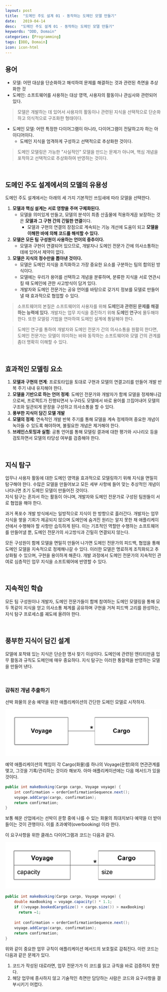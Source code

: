 ```yaml
---
layout: post
title:  "도메인 주도 설계 01 - 동작하는 도메인 모델 만들기"
date:   2019-04-14
desc:  "도메인 주도 설계 01 - 동작하는 도메인 모델 만들기"
keywords: "DDD, Domain"
categories: [Programming]
tags: [DDD, Domain]
icon: icon-html
---
```


## 용어

* 모델: 어떤 대상을 단순화하고 해석하여 문제를 해결하는 것과 관련된 측면을 추상화한 것
* 도메인: 소프트웨어를 사용하는 대상 영역, 사용자의 활동이나 관심사와 관련되어 있다.

> 모델은 개발하는 데 있어서 사용자의 활동이나 관련된 지식을 선택적으로 단순화하고 의식적으로 구조화한 형태이다.

* 도메인 모델: 어떤 특정한 다이어그램이 아니라, 다이어그램이 전달하고자 하는 아이디어이다.
  * 도메인 지식을 엄격하게 구성하고 선택적으로 추상화한 것이다.

> 도메인 모델링은 가능한 "사실적인" 모델을 만드는 문제가 아니며, 핵심 개념을 포착하고 선택적으로 추상화하여 반영하는 것이다.

<br>

## 도메인 주도 설계에서의 모델의 유용성

도메인 주도 설계에서는 아래의 세 가지 기본적인 쓰임새에 따라 모델을 선택한다.

1. **모델과 핵심 설계는 서로 영향을 주며 구체화된다.**
     * 모델을 의미있게 만들고, 모델의 분석이 최종 산출물에 적용하게끔 보장하는 것은 **모델과 그 구현 간의 긴밀한 연결**이다.
       * 모델과 구현의 연결의 장점으로 계속되는 기능 개선에 도움이 되고 **모델을 이해한 바에 의해 코드를 해석할 수 있다.** 
2. **모델은 모든 팀 구성원이 사용하는 언어의 중추이다.**
    * 모델과 구현이 연결되어 있으므로, 개발자나 도메인 전문가 간에 의사소통하는 데에 있어서 제약이 없다.
3. **모델은 지식의 정수만을 뽑아낸 것이다.**
    * 모델은 도메인 지식을 조직화하고 가장 중요한 요소를 구분하는 팀의 합의된 방식이다.
    * 모델에는 우리가 용어를 선택하고 개념을 분류하며, 분류한 지식을 서로 연관시킬 때 도메인에 관한 사고방식이 담겨 있다.
    * 개발자와 도메인 전문가는 공유 언어를 바탕으로 갖가지 정보를 모델로 만들어낼 때 효과적으로 협업할 수 있다.

> 소프트웨어의 본질은 소프트웨어의 사용자를 위해 **도메인과 관련된 문제를 해결하는 능력에 있다.** 개발자는 업무 지식을 증진하기 위해 **도메인 연구**에 몰두해야 한다. 또한 모델링 기법을 연마하여 도메인 설계에 통달해야 한다.

> 도메인 연구를 통하여 개발자와 도메인 전문가 간의 의사소통을 원활히 한다면, 도메인 전문가는 모델이 의미하는 바와 동작하는 소프트웨어와 모델 간의 관계를 좀더 명확히 이해할 수 있다.

<br>

## 효과적인 모델링 요소

1. **모델과 구현의 연계**: 프로토타입을 토대로 구현과 모델의 연결고리를 만들어 개발 반복 주기 내내 유지해야 한다.
2. **모델을 기반으로 하는 언어 정제**: 도메인 전문가와 개발자가 함께 모델을 정제해나감으로써, 프로젝트가 진행되면서 누구라도 모델에서 바로 용어를 끄집어내어 모델의 구조와 일관되게 문장을 구성하고 의사소통을 할 수 있다.
3. **풍부한 지식이 담긴 모델 개발**
4. **모델의 정제**: 연속적인 개발 반복 주기를 통해 모델을 계속 정제하여 중요한 개념이 녹아들 수 있도록 해야하며, 불필요한 개념은 제거해야 한다.
5. **브레인스토밍과 실험**: 공통 언어를 통해 모델링 결과에 대한 평가와 시나리오 등을 검토하면서 모델의 타당성 여부를 검증해야 한다.

<br>

## 지식 탐구

업무나 사용자 활동에 대한 도메인 영역을 효과적으로 모델링하기 위해 지식을 면밀히 탐구해야 한다. 수많은 모델을 만들어보고 모든 세부 사항에 들어 맞는 추상적인 개념이 나타나면 초기 도메인 모델이 만들어진 것이다.  
지식 탐구는 혼자서 하는 활동이 아니며, 개발자와 도메인 전문가로 구성된 팀원들이 서로 협업을 해야 한다.  

과거 폭포수 개발 방식에서는 일방적으로 지식이 한 방향으로 흘러간다. 개발자는 업무 지식을 쌓을 기회가 제공되지 않으며 도메인에 숨겨진 원리는 알지 못한 채 애플리케이션에서 수행해야 할 사항만 습득하게 된다. 이는 기초적인 역할만 수행하는 소프트웨어를 만들어낼 뿐, 도메인 전문가의 사고방식과 긴밀히 연결되지 않는다.

모든 구성원이 함께 모델을 면밀히 만들어 나가면 도메인 전문가의 피드백, 협업을 통해 도메인 모델을 지속적으로 정제해나갈 수 있다. 이러한 모델은 명료하게 조직화되고 추상화될 수 있으며, 구현을 용이하게 해준다. 개발 과정에서 도메인 전문가의 지속적인 관여로 심층적인 업무 지식을 소프트웨어에 반영할 수 있다.  

<br>

## 지속적인 학습

모든 팀 구성원이나 개발자, 도메인 전문가들이 함께 참여하는 도메인 모델링을 통해 모두 똑같이 지식을 얻고 의사소통 체계를 공유하며 구현을 거쳐 피드백 고리를 완성하는, 지식 탐구 프로세스를 궤도에 올려야 한다.

<br>

## 풍부한 지식이 담긴 설계

모델에 포착돼 있는 지식은 단순한 명사 찾기 이상이다. 도메인에 관련된 엔티티만큼 업무 활동과 규칙도 도메인에 매우 중요하다. 지식 탐구는 이러한 통찰력을 반영하는 모델을 만들어 낸다.

<br>

### 감춰진 개념 추출하기

선박 화물의 운송 예약을 위한 애플리케이션의 간단한 도메인 모델로 시작하자.  

![00.png](/static/assets/img/blog/programming/2019-04-14-domain_driven_design_01/00.png)

예약 애플리케이션의 책임이 각 Cargo(화물)를 하나의 Voyage(운항)와의 연관관계를 맺고, 그것을 기록/관리하는 것이라 해보자. 아마 애플리케이션에는 다음 메서드가 있을 것이다.

```java
public int makeBooking(Cargo cargo, Voyage voyage) {
    int confirmation = orderConfirmationSequence.next();
    voyage.addCargo(cargo, confirmation);
    return confirmation;
}
```

보통 해운 산업에서는 선박이 운항 중에 나를 수 있는 화물의 최대치보다 예약을 더 받아들이는 것이 관행이다. 이를 초과예약(overbooking) 이라 한다. 

이 요구사항을 위한 클래스 다이어그램과 코드는 다음과 같다.  

![01.png](/static/assets/img/blog/programming/2019-04-14-domain_driven_design_01/01.png)

```java
public int makeBooking(Cargo cargo, Voyage voyage) {
    double maxBooking = voyage.capacity() * 1.1;
    if ((voyage.bookedCargoSize() + cargo.size()) > maxBooking)
      return –1;

    int confirmation = orderConfirmationSequence.next();
    voyage.addCargo(cargo, confirmation);
    return confirmation;
}
```

위와 같이 중요한 업무 규칙이 애플리케이션 메서드의 보호절로 감춰진다. 이런 코드는 다음과 같은 문제가 있다.

1. 코드가 작성된 대로라면, 업무 전문가가 이 코드를 읽고 규칙을 바로 검증하지 못한다.
2. 해당 업무에 종사하지 않고 기술적인 측면만 담당하는 사람은 코드와 요구사항을 결부시키기 어렵다.